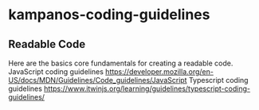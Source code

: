 # kampanos-coding-guidelines

## Readable Code
Here are the basics core fundamentals for creating a readable code.
JavaScript coding guidelines
https://developer.mozilla.org/en-US/docs/MDN/Guidelines/Code_guidelines/JavaScript
Typescript coding guidelines
https://www.itwinjs.org/learning/guidelines/typescript-coding-guidelines/
